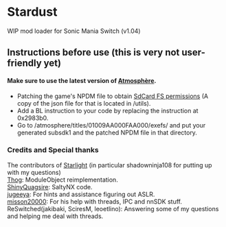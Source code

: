 # Stardust
WIP mod loader for Sonic Mania Switch (v1.04)

## Instructions before use (this is very not user-friendly yet)
#### Make sure to use the latest version of [Atmosphère](https://github.com/Atmosphere-NX/Atmosphere).
- Patching the game's NPDM file to obtain [SdCard FS permissions](https://switchbrew.org/wiki/NPDM#FS_Access_Control) (A copy of the json file for that is located in /utils).
- Add a BL instruction to your code by replacing the instruction at 0x2983b0.
- Go to /atmosphere/titles/01009AA000FAA000/exefs/ and put your generated subsdk1 and the patched NPDM file in that directory.

### Credits and Special thanks
The contributors of [Starlight](https://github.com/shadowninja108/Starlight) (in particular shadowninja108 for putting up with my questions)  
[Thog](https://github.com/Thog): ModuleObject reimplementation.  
[ShinyQuagsire](https://github.com/shinyquagsire23): SaltyNX code.  
[jugeeya](https://github.com/jugeeya): For hints and assistance figuring out ASLR.  
[misson20000](https://github.com/misson20000): For his help with threads, IPC and nnSDK stuff.
ReSwitched(jakibaki, SciresM, leoetlino): Answering some of my questions and helping me deal with threads.  
